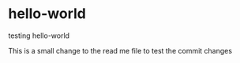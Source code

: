 # hello-world
testing hello-world 

This is a small change to the read me file to test the commit changes
